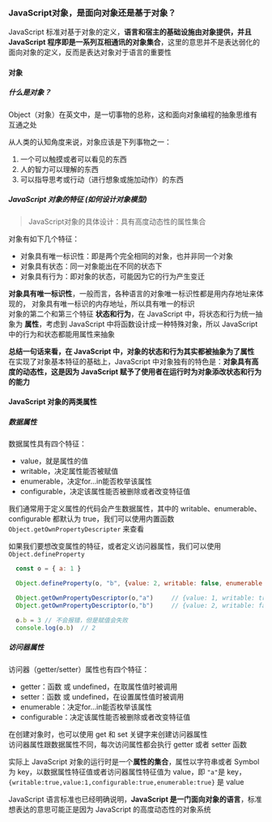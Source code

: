### JavaScript对象，是面向对象还是基于对象？
JavaScript 标准对基于对象的定义，**语言和宿主的基础设施由对象提供，并且 JavaScript 程序即是一系列互相通讯的对象集合**，这里的意思并不是表达弱化的面向对象的定义，反而是表达对象对于语言的重要性  

#### 对象
##### 什么是对象？ 
Object（对象）在英文中，是一切事物的总称，这和面向对象编程的抽象思维有互通之处    

从人类的认知角度来说，对象应该是下列事物之一：
1. 一个可以触摸或者可以看见的东西
2. 人的智力可以理解的东西
3. 可以指导思考或行动（进行想象或施加动作）的东西

##### JavaScript 对象的特征 (如何设计对象模型)
> JavaScript对象的具体设计：具有高度动态性的属性集合

对象有如下几个特征：
* 对象具有唯一标识性：即是两个完全相同的对象，也并非同一个对象
* 对象具有状态：同一对象能出在不同的状态下
* 对象具有行为：即对象的状态，可能因为它的行为产生变迁

**对象具有唯一标识性**，一般而言，各种语言的对象唯一标识性都是用内存地址来体现的， 对象具有唯一标识的内存地址，所以具有唯一的标识  
对象的第二个和第三个特征 **状态和行为**，在 JavaScript 中，将状态和行为统一抽象为 **属性**，考虑到 JavaScript 中将函数设计成一种特殊对象，所以 JavaScript 中的行为和状态都能用属性来抽象  

**总结一句话来看，在 JavaScript 中，对象的状态和行为其实都被抽象为了属性**  
在实现了对象基本特征的基础上，JavaScript 中对象独有的特色是：**对象具有高度的动态性，这是因为 JavaScript 赋予了使用者在运行时为对象添改状态和行为的能力**

#### JavaScript 对象的两类属性
##### 数据属性
数据属性具有四个特征：
* value，就是属性的值
* writable，决定属性能否被赋值
* enumerable，决定for...in能否枚举该属性
* configurable，决定该属性能否被删除或者改变特征值

我们通常用于定义属性的代码会产生数据属性，其中的 writable、enumerable、configurable 都默认为 true，我们可以使用内置函数 `Object.getOwnPropertyDescripter` 来查看  

如果我们要想改变属性的特征，或者定义访问器属性，我们可以使用 `Object.defineProperty`

```javascript
  const o = { a: 1 }

  Object.defineProperty(o, "b", {value: 2, writable: false, enumerable: false, configurable: true})

  Object.getOwnPropertyDescriptor(o,"a")     // {value: 1, writable: true, enumerable: true, configurable: true}    
  Object.getOwnPropertyDescriptor(o,"b")     // {value: 2, writable: false, enumerable: false, configurable: true}

  o.b = 3 // 不会报错，但是赋值会失败
  console.log(o.b)  // 2
```

##### 访问器属性
访问器（getter/setter）属性也有四个特征：
* getter：函数 或 undefined，在取属性值时被调用
* setter：函数 或 undefined，在设置属性值时被调用
* enumerable：决定for...in能否枚举该属性
* configurable：决定该属性能否被删除或者改变特征值

在创建对象时，也可以使用 get 和 set 关键字来创建访问器属性  
访问器属性跟数据属性不同，每次访问属性都会执行 getter 或者 setter 函数

实际上 JavaScript 对象的运行时是一个**属性的集合**，属性以字符串或者 Symbol 为 key，以数据属性特征值或者访问器属性特征值为 value，即 `"a"`是 key，`{writable:true,value:1,configurable:true,enumerable:true}` 是 value

JavaScript 语言标准也已经明确说明，**JavaScript 是一门面向对象的语言**，标准想表达的意思可能正是因为 JavaScript 的高度动态性的对象系统

